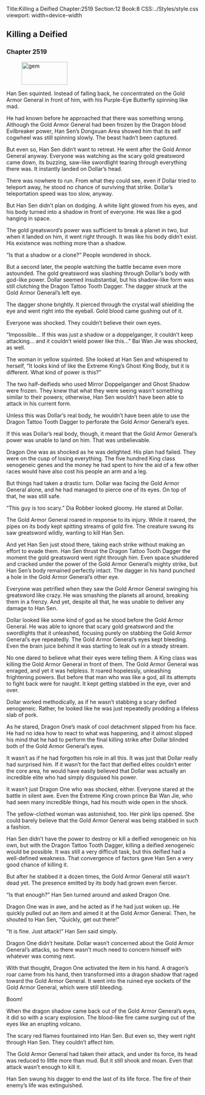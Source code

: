 Title:Killing a Deified 
Chapter:2519 
Section:12 
Book:8 
CSS:../Styles/style.css 
viewport: width=device-width
  
## Killing a Deified
### Chapter 2519
  
<figure>
	<img src="../Images/gem.gif" alt="gem" id="gem" width="120" height="60" />
</figure>
  

  
Han Sen squinted. Instead of falling back, he concentrated on the Gold Armor General in front of him, with his Purple-Eye Butterfly spinning like mad.

He had known before he approached that there was something wrong. Although the Gold Armor General had been frozen by the Dragon blood Evilbreaker power, Han Sen’s Dongxuan Area showed him that its self cogwheel was still spinning slowly. The beast hadn’t been captured.

But even so, Han Sen didn’t want to retreat. He went after the Gold Armor General anyway. Everyone was watching as the scary gold greatsword came down, its buzzing, saw-like swordlight tearing through everything there was. It instantly landed on Dollar’s head.

There was nowhere to run. From what they could see, even if Dollar tried to teleport away, he stood no chance of surviving that strike. Dollar’s teleportation speed was too slow, anyway.

But Han Sen didn’t plan on dodging. A white light glowed from his eyes, and his body turned into a shadow in front of everyone. He was like a god hanging in space.

The gold greatsword’s power was sufficient to break a planet in two, but when it landed on him, it went right through. It was like his body didn’t exist. His existence was nothing more than a shadow.

“Is that a shadow or a clone?” People wondered in shock.

But a second later, the people watching the battle became even more astounded. The gold greatsword was slashing through Dollar’s body with god-like power. Dollar seemed insubstantial, but his shadow-like form was still clutching the Dragon Tattoo Tooth Dagger. The dagger struck at the Gold Armor General’s left eye.

The dagger shone brightly. It pierced through the crystal wall shielding the eye and went right into the eyeball. Gold blood came gushing out of it.

Everyone was shocked. They couldn’t believe their own eyes.

“Impossible… If this was just a shadow or a doppelganger, it couldn’t keep attacking… and it couldn’t wield power like this…” Bai Wan Jie was shocked, as well.

The woman in yellow squinted. She looked at Han Sen and whispered to herself, “It looks kind of like the Extreme King’s Ghost King Body, but it is different. What kind of power is this?”

The two half-deifieds who used Mirror Doppelganger and Ghost Shadow were frozen. They knew that what they were seeing wasn’t something similar to their powers; otherwise, Han Sen wouldn’t have been able to attack in his current form.

Unless this was Dollar’s real body, he wouldn’t have been able to use the Dragon Tattoo Tooth Dagger to perforate the Gold Armor General’s eyes.

If this was Dollar’s real body, though, it meant that the Gold Armor General’s power was unable to land on him. That was unbelievable.

Dragon One was as shocked as he was delighted. His plan had failed. They were on the cusp of losing everything. The five hundred King class xenogeneic genes and the money he had spent to hire the aid of a few other races would have also cost his people an arm and a leg.

But things had taken a drastic turn. Dollar was facing the Gold Armor General alone, and he had managed to pierce one of its eyes. On top of that, he was still safe.

“This guy is too scary.” Dia Robber looked gloomy. He stared at Dollar.

The Gold Armor General roared in response to its injury. While it roared, the pipes on its body kept spitting streams of gold fire. The creature swung its saw greatsword wildly, wanting to kill Han Sen.

And yet Han Sen just stood there, taking each strike without making an effort to evade them. Han Sen thrust the Dragon Tattoo Tooth Dagger the moment the gold greatsword went right through him. Even space shuddered and cracked under the power of the Gold Armor General’s mighty strike, but Han Sen’s body remained perfectly intact. The dagger in his hand punched a hole in the Gold Armor General’s other eye.

Everyone was petrified when they saw the Gold Armor General swinging his greatsword like crazy. He was smashing the planets all around, breaking them in a frenzy. And yet, despite all that, he was unable to deliver any damage to Han Sen.

Dollar looked like some kind of god as he stood before the Gold Armor General. He was able to ignore that scary gold greatsword and the swordlights that it unleashed, focusing purely on stabbing the Gold Armor General’s eye repeatedly. The Gold Armor General’s eyes kept bleeding. Even the brain juice behind it was starting to leak out in a steady stream.

No one dared to believe what their eyes were telling them. A King class was killing the Gold Armor General in front of them. The Gold Armor General was enraged, and yet it was helpless. It roared hopelessly, unleashing frightening powers. But before that man who was like a god, all its attempts to fight back were for naught. It kept getting stabbed in the eye, over and over.

Dollar worked methodically, as if he wasn’t stabbing a scary deified xenogeneic. Rather, he looked like he was just repeatedly prodding a lifeless slab of pork.

As he stared, Dragon One’s mask of cool detachment slipped from his face. He had no idea how to react to what was happening, and it almost slipped his mind that he had to perform the final killing strike after Dollar blinded both of the Gold Armor General’s eyes.

It wasn’t as if he had forgotten his role in all this. It was just that Dollar really had surprised him. If it wasn’t for the fact that deified elites couldn’t enter the core area, he would have easily believed that Dollar was actually an incredible elite who had simply disguised his power.

It wasn’t just Dragon One who was shocked, either. Everyone stared at the battle in silent awe. Even the Extreme King crown prince Bai Wan Jie, who had seen many incredible things, had his mouth wide open in the shock.

The yellow-clothed woman was astonished, too. Her pink lips opened. She could barely believe that the Gold Armor General was being stabbed in such a fashion.

Han Sen didn’t have the power to destroy or kill a deified xenogeneic on his own, but with the Dragon Tattoo Tooth Dagger, killing a deified xenogeneic would be possible. It was still a very difficult task, but this deified had a well-defined weakness. That convergence of factors gave Han Sen a very good chance of killing it.

But after he stabbed it a dozen times, the Gold Armor General still wasn’t dead yet. The presence emitted by its body had grown even fiercer.

“Is that enough?” Han Sen turned around and asked Dragon One.

Dragon One was in awe, and he acted as if he had just woken up. He quickly pulled out an item and aimed it at the Gold Armor General. Then, he shouted to Han Sen, “Quickly, get out there!”

“It is fine. Just attack!” Han Sen said simply.

Dragon One didn’t hesitate. Dollar wasn’t concerned about the Gold Armor General’s attacks, so there wasn’t much need to concern himself with whatever was coming next.

With that thought, Dragon One activated the item in his hand. A dragon’s roar came from his hand, then transformed into a dragon shadow that raged toward the Gold Armor General. It went into the ruined eye sockets of the Gold Armor General, which were still bleeding.

Boom!

When the dragon shadow came back out of the Gold Armor General’s eyes, it did so with a scary explosion. The blood-like fire came surging out of the eyes like an erupting volcano.

The scary red flames fountained into Han Sen. But even so, they went right through Han Sen. They couldn’t affect him.

The Gold Armor General had taken their attack, and under its force, its head was reduced to little more than mud. But it still shook and moan. Even that attack wasn’t enough to kill it.

Han Sen swung his dagger to end the last of its life force. The fire of their enemy’s life was extinguished.